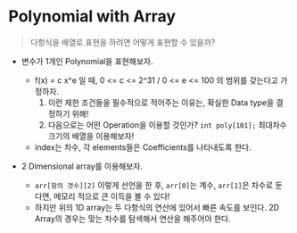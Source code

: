 # Polynomial with Array
> 다항식을 배열로 표현을 하려면 어떻게 표현할 수 있을까?

- 변수가 1개인 Polynomial을 표현해보자.
  - f(x) = c x^e 일 때, 0 <= c <= 2^31 / 0 <= e <= 100 의 범위를 갖는다고 가정하자.
    1. 이런 제한 조건들을 필수적으로 적어주는 이유는, 확실한 Data type을 결정하기 위해!
    2. 다음으로는 어떤 Operation을 이용할 것인가? ```int poly[101];``` 최대차수 크기의 배열을 이용해보자!
  - index는 차수, 각 elements들은 Coefficients를 나타내도록 한다.

- 2 Dimensional array를 이용해보자.
  - ```arr[항의 갯수][2]``` 이렇게 선언을 한 후, ```arr[0]```는 계수, ```arr[1]```은 차수로 둔다면, 메모리 적으로 큰 이득을 볼 수 있다!
  - 하지만 위의 1D array는 두 다항식의 연산에 있어서 빠른 속도를 보인다. 2D Array의 경우는 맞는 차수를 탐색해서 연산을 해주어야 한다.
  
